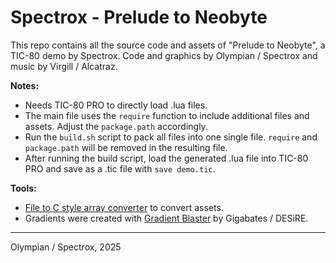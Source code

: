 # Spectrox - Prelude to Neobyte

This repo contains all the source code and assets of "Prelude to Neobyte", a TIC-80 demo by Spectrox.
Code and graphics by Olympian / Spectrox and music by Virgill / Alcatraz.

__Notes:__

- Needs TIC-80 PRO to directly load .lua files.
- The main file uses the `require` function to include additional files and assets. Adjust the `package.path` accordingly.
- Run the `build.sh` script to pack all files into one single file. `require` and `package.path` will be removed in the resulting file.
- After running the build script, load the generated .lua file into TIC-80 PRO and save as a .tic file with `save demo.tic`.

__Tools:__

- [File to C style array converter](https://notisrac.github.io/FileToCArray/) to convert assets.
- Gradients were created with [Gradient Blaster](https://gradient-blaster.grahambates.com) by Gigabates / DESiRE.

---
Olympian / Spectrox, 2025
